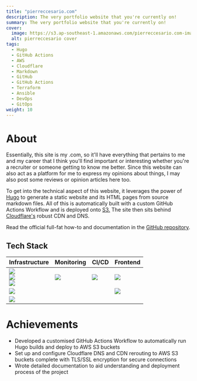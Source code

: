 ```yaml
---
title: "pierreccesario.com"
description: The very portfolio website that you're currently on!
summary: The very portfolio website that you're currently on!
cover:
  image: https://s3.ap-southeast-1.amazonaws.com/pierreccesario.com-images/projects/pierreccesario.com/banner.webp
  alt: pierreccesario cover
tags:
  - Hugo
  - GitHub Actions
  - AWS
  - Cloudflare
  - Markdown
  - GitHub
  - GitHub Actions
  - Terraform
  - Ansible
  - DevOps
  - GitOps
weight: 10
---
```


[aws]: https://img.shields.io/badge/AWS-FF9900?style=for-the-badge&logo=amazonwebservices&logoColor=white
[gcp]: https://img.shields.io/badge/GCP-4285F4?style=for-the-badge&logo=googlecloud&logoColor=white
[debian]: https://img.shields.io/badge/Debian-A81D33?style=for-the-badge&logo=debian&logoColor=white
[terraform]: https://img.shields.io/badge/Terraform-7B42BC?style=for-the-badge&logo=terraform&logoColor=white
[cloudflare]: https://img.shields.io/badge/Cloudflare-F38020?style=for-the-badge&logo=Cloudflare&logoColor=white
[github-actions]: https://img.shields.io/badge/GitHub_Actions-2088FF?style=for-the-badge&logo=github-actions&logoColor=white
[uptime-kuma]: https://img.shields.io/badge/Uptime_Kuma-84df99?style=for-the-badge&logo=uptime-kuma&logoColor=white
[github]: https://img.shields.io/badge/GitHub-100000?style=for-the-badge&logo=github&logoColor=white
[hugo]: https://img.shields.io/badge/Hugo-FF4088?style=for-the-badge&logo=hugo&logoColor=white
[markdown]: https://img.shields.io/badge/Markdown-000000?style=for-the-badge&logo=markdown&logoColor=white

# About

Essentially, this site is my .com, so it'll have everything that pertains to me and my career that I think you'll find important or interesting whether you're a recruiter or someone getting to know me better.
Since this website can also act as a platform for me to express my opinions about things, I may also post some reviews or opinion articles here too.

To get into the technical aspect of this website, it leverages the power of [Hugo](https://gohugo.io/) to generate a static website and its HTML pages from source markdown files.
All of this is automatically built with a custom GitHub Actions Workflow and is deployed onto [S3.](https://aws.amazon.com/s3/)
The site then sits behind [Cloudflare's](https://www.cloudflare.com/) robust CDN and DNS.

Read the official full-fat how-to and documentation in the [GitHub repository](https://github.com/PScoriae/pierreccesario).

## Tech Stack

| Infrastructure                          | Monitoring       | CI/CD               | Frontend      |
| --------------------------------------- | ---------------- | ------------------- | ------------- |
| ![][aws] <br> ![][gcp] <br> ![][debian] | ![][uptime-kuma] | ![][github-actions] | ![][hugo]     |
| ![][terraform]                          |                  |                     | ![][markdown] |
| ![][cloudflare]                         |                  |                     |               |

# Achievements

- Developed a customised GitHub Actions Workflow to automatically run Hugo builds and deploy to AWS S3 buckets
- Set up and configure Cloudflare DNS and CDN rerouting to AWS S3 buckets complete with TLS/SSL encryption for secure connections
- Wrote detailed documentation to aid understanding and deployment process of the project
